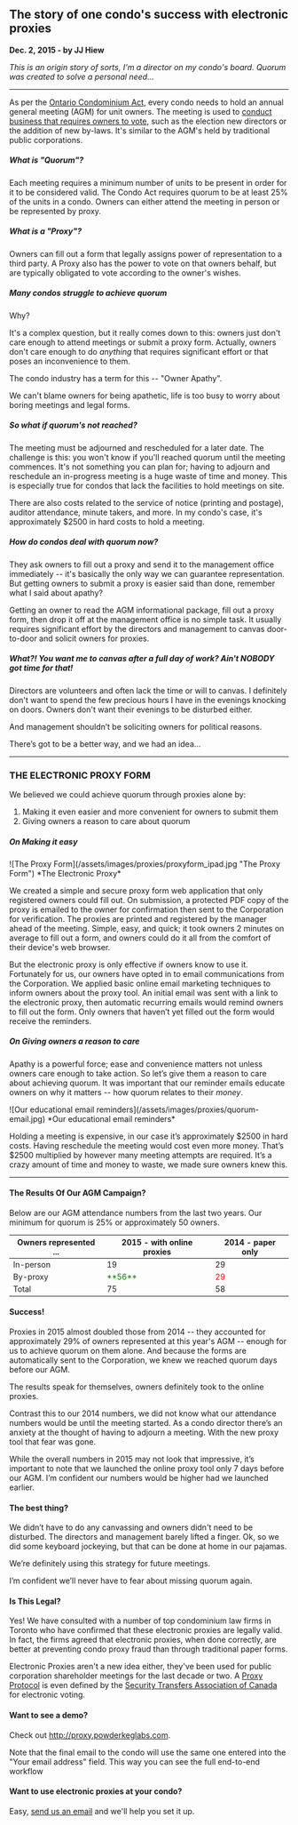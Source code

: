 The story of one condo's success with electronic proxies
---

**Dec. 2, 2015 - by JJ Hiew**



*This is an origin story of sorts, I'm a director on my condo's board. Quorum was created to solve a personal need...*

---

As per the [Ontario Condominium Act](http://www.ontario.ca/laws/statute/98c19), every condo needs to hold an annual general meeting (AGM) for unit owners. The meeting is used to [conduct business that requires owners to vote](http://www.condoinformation.ca/owners-meetings-voting), such as the election new directors or the addition of new by-laws. It's similar to the AGM's held by traditional public corporations.  

##### What is "Quorum"?
Each meeting requires a minimum number of units to be present in order for it to be considered valid. The Condo Act requires quorum to be at least 25% of the units in a condo. Owners can either attend the meeting in person or be represented by proxy.

##### What is a "Proxy"?
Owners can fill out a form that legally assigns power of representation to a third party. A Proxy also has the power to vote on that owners behalf, but are typically obligated to vote according to the owner's wishes.

##### Many condos struggle to achieve quorum
Why?

It's a complex question, but it really comes down to this:  owners just don't care enough to attend meetings or submit a proxy form. Actually, owners don't care enough to do *anything* that requires significant effort or that poses an inconvenience to them.

The condo industry has a term for this -- "Owner Apathy".

We can't blame owners for being apathetic, life is too busy to worry about boring meetings and legal forms.

##### So what if quorum's not reached?
The meeting must be adjourned and rescheduled for a later date. The challenge is this: you won't know if you'll reached quorum until the meeting commences. It's not something you can plan for; having to adjourn and reschedule an in-progress meeting is a huge waste of time and money. This is especially true for condos that lack the facilities to hold meetings on site.

There are also costs related to the service of notice (printing and postage), auditor attendance, minute takers, and more. In my condo's case, it's approximately $2500 in hard costs to hold a meeting.

##### How do condos deal with quorum now?
They ask owners to fill out a proxy and send it to the management office immediately -- it's basically the only way we can guarantee representation. But getting owners to submit a proxy is easier said than done,  remember what I said about apathy?

Getting an owner to read the AGM informational package, fill out a proxy form, then drop it off at the management office is no simple task. It usually requires significant effort by the directors and management to canvas door-to-door and solicit owners for proxies.  

##### What?! You want me to canvas after a full day of work? Ain't NOBODY got time for that!
Directors are volunteers and often lack the time or will to canvas. I definitely don't want to spend the few precious hours I have in the evenings knocking on doors. Owners don't want their evenings to be disturbed either.

And management shouldn’t be soliciting owners for political reasons.

There’s got to be a better way, and we had an idea...

---

### THE ELECTRONIC PROXY FORM
We believed we could achieve quorum through proxies alone by:

1. Making it even easier and more convenient for owners to submit them
2. Giving owners a reason to care about quorum

##### On Making it easy
<div class="flex">
![The Proxy Form](/assets/images/proxies/proxyform_ipad.jpg "The Proxy Form")
*The Electronic Proxy*
</div>

We created a simple and secure proxy form web application that only registered owners could fill out. On submission, a protected PDF copy of the proxy is emailed to the owner for confirmation then sent to the Corporation for verification. The proxies are printed and registered by the manager ahead of the meeting. Simple, easy, and quick; it took owners 2 minutes on average to fill out a form, and owners could do it all from the comfort of their device's web browser.

But the electronic proxy is only effective if owners know to use it. Fortunately for us, our owners have opted ­in to email communications from the Corporation. We applied basic online email marketing techniques to inform owners about the proxy tool. An initial email was sent with a link to the electronic proxy, then automatic recurring emails would remind owners to fill out the form. Only owners that haven’t yet filled out the form would receive the reminders.

##### On Giving owners a reason to care
Apathy is a powerful force; ease and convenience matters not unless owners care enough to take action. So let’s give them a reason to care about achieving quorum. It was important that our reminder emails educate owners on why it matters -- how quorum relates to their *money*.

<div class="flex">
![Our educational email reminders](/assets/images/proxies/quorum-email.jpg)
*Our educational email reminders*
</div>

Holding a meeting is expensive, in our case it’s approximately $2500 in hard costs. Having reschedule the meeting would cost even more money. That’s $2500 multiplied by however many meeting attempts are required. It’s a crazy amount of time and money to waste, we made sure owners knew this.

---

#### The Results Of Our AGM Campaign?

Below are our AGM attendance numbers from the last two years. Our minimum for quorum is 25% or approximately 50 owners.

<table class="striped">
  <thead>
    <tr>
        <th data-field="id">Owners represented ...</th>
        <th data-field="2015">2015 - with online proxies</th>
        <th data-field="2014">2014 - paper only</th>
    </tr>
  </thead>
  <tbody>
    <tr><td>In-person</td><td>19</td><td>29</td></tr>
    <tr><td>By-proxy</td><td style="color: green">**56**</td><td style="color: red">29</td></tr>
    <tr><td>Total</td><td>75</td><td>58</td></tr>    
  </tbody>
</table>

#### Success!
Proxies in 2015 almost doubled those from 2014 -- they accounted for approximately 29% of owners represented at this year's AGM -- enough for us to achieve quorum on them alone. And because the forms are automatically sent to the Corporation, we knew we reached quorum days before our AGM.

The results speak for themselves, owners definitely took to the online proxies.

Contrast this to our 2014 numbers, we did not know what our attendance numbers would be until the meeting started. As a condo director there’s an anxiety at the thought of having to adjourn a meeting. With the new proxy tool that fear was gone.

While the overall numbers in 2015 may not look that impressive, it’s important to note that we launched the online proxy tool only 7 days before our AGM. I’m confident our numbers would be higher had we launched earlier.


#### The best thing?
We didn’t have to do any canvassing and owners didn't need to be disturbed. The directors and management barely lifted a finger. Ok, so we did some keyboard jockeying, but that can be done at home in our pajamas.

We’re definitely using this strategy for future meetings.

I’m confident we’ll never have to fear about missing quorum again.


#### Is This Legal?
Yes! We have consulted with a number of top condominium law firms in Toronto who have confirmed that these electronic proxies are legally valid. In fact, the firms agreed that electronic proxies, when done correctly, are better at preventing condo proxy fraud than through traditional paper forms.

Electronic Proxies aren't a new idea either, they've been used for public corporation shareholder meetings for the last  decade or two. A [Proxy Protocol](https://www.stac.ca/Public/PublicShowFile.aspx?fileID=229) is even defined by the [Security Transfers Association of Canada](https://www.stac.ca) for electronic voting.


#### Want to see a demo?
Check out http://proxy.powderkeglabs.com.

Note that the final email to the condo will use the same one entered into the "Your email address" field. This way you can see the full end-­to-­end workflow

#### Want to use electronic proxies at your condo?
Easy, [send us an email](mailto:kaboom@powderkeglabs.com) and we'll help you set it up.
